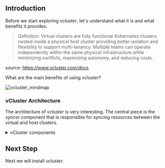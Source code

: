 ## Introduction

Before we start exploring _vcluster_, let's understand what it is and what benefits it provides.

> Definition: Virtual clusters are fully functional Kubernetes clusters nested inside a physical host cluster providing better isolation and flexibility to support multi-tenancy. Multiple teams can operate independently within the same physical infrastructure while minimizing conflicts, maximizing autonomy, and reducing costs.

source: https://www.vcluster.com/docs

What are the main benefits of using _vcluster_?

![vcluster_mindmap](http://www.plantuml.com/plantuml/proxy?cache=yes&src=https://raw.githubusercontent.com/Piotr1215/cloudrumble/master/diagrams/vcluster_mindmap.puml&fmt=png)

### vCluster Architecture

The architecture of _vcluster_ is very interesting. The central piece is the
_syncer_ component that is responsible for syncing resources between the virtual
and host clusters. 

<details>
<summary>vCluster components</summary>
<img src="http://www.plantuml.com/plantuml/proxy?cache=yes&src=https://raw.githubusercontent.com/Piotr1215/cloudrumble/master/diagrams/vcluster-components.puml&fmt=png" alt="vcluster">
<sub>source: author based on https://www.vcluster.com/docs/vcluster/architecture/</sub>
</details>

## Next Step

Next we will install _vcluster_.
